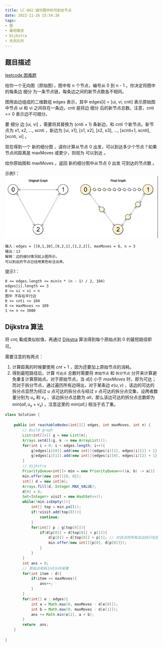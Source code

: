 ```yaml
---
title: LC-882.细分图中的可到达节点
date: 2022-11-26 15:54:38
tags:
- 图
- 最短路径
- Dijkstra
- 优先队列
---
```


## 题目描述
[leetcode 困难题](https://leetcode.cn/problems/reachable-nodes-in-subdivided-graph/)

给你一个无向图（原始图），图中有 n 个节点，编号从 0 到 n - 1 。你决定将图中的每条边 细分 为一条节点链，每条边之间的新节点数各不相同。

图用由边组成的二维数组 edges 表示，其中 edges[i] = [ui, vi, cnti] 表示原始图中节点 ui 和 vi 之间存在一条边，cnti 是将边 细分 后的新节点总数。注意，cnti == 0 表示边不可细分。

要 细分 边 [ui, vi] ，需要将其替换为 (cnti + 1) 条新边，和 cnti 个新节点。新节点为 x1, x2, ..., xcnti ，新边为 [ui, x1], [x1, x2], [x2, x3], ..., [xcnti+1, xcnti], [xcnti, vi] 。

现在得到一个 新的细分图 ，请你计算从节点 0 出发，可以到达多少个节点？如果节点间距离是 maxMoves 或更少，则视为 可以到达 。

给你原始图和 maxMoves ，返回 新的细分图中从节点 0 出发 可到达的节点数 。


示例1：
![](../img/Snipaste_2022-11-26_22-18-03.png)
```
输入：edges = [[0,1,10],[0,2,1],[1,2,2]], maxMoves = 6, n = 3
输出：13
解释：边的细分情况如上图所示。
可以到达的节点已经用黄色标注出来。
```

提示1：
```
0 <= edges.length <= min(n * (n - 1) / 2, 104)
edges[i].length == 3
0 <= ui < vi < n
图中 不存在平行边
0 <= cnti <= 104
0 <= maxMoves <= 109
1 <= n <= 3000
```

## Dijkstra 算法
将 $cnt_i$ 看成类似权值，再通过 [Dijkstra](https://oi-wiki.org/graph/shortest-path/#dijkstra-%E7%AE%97%E6%B3%95) 算法得到每个原始点到 $0$ 的最短路径即可。

需要注意的有两点：
1. 计算距离的时候要使用 $cnt + 1$ ，因为还要加上原始节点的消耗。
2. 得到最短路径后，计算 `可达点` 总数时需要将 `原始节点` 和 `拆分节点` 分开来计算避免重复计算原始点。对于原始节点，当 $d[i]$ 小于 $maxMoves$ 时，即为可达；而对于拆分节点，通过遍历所有边得出，对于某条边 $e(u, v)$ ，该边的可达的拆分点显然为经过 $u$ 点可达的拆分点与经过 $v$ 点可达的拆分点交集，设两者数量分别为 $u_x$ 和 $v_x$ 、该边拆分点总数为 $all$，那么该边可达的拆分点总数即为 $min(all, u_x + v_x)$ ，注意这里的 $min(all, )$ 相当于去了重。
```Java
class Solution {

    public int reachableNodes(int[][] edges, int maxMoves, int n) {
        // Build graph
        List<int[]>[] g = new List[n];
        Arrays.setAll(g, k -> new ArrayList());
        for(int i = 0; i < edges.length; i++){
            g[edges[i][0]].add(new int[]{edges[i][1], edges[i][2] + 1}); // +1, 因为还要算上原始点的距离
            g[edges[i][1]].add(new int[]{edges[i][0], edges[i][2] + 1});
        }
        // dijkstra
        PriorityQueue<int[]> min = new PriorityQueue<>((a, b) -> a[1] - b[1]);
        min.offer(new int[]{0, 0});
        int[] d = new int[n];
        Arrays.fill(d, Integer.MAX_VALUE);
        d[0] = 0;
        Set<Integer> visit = new HashSet<>();
        while(!min.isEmpty()){
            int[] top = min.poll();
            if(!visit.add(top[0])){
                continue;
            }
            for(int[] p : g[top[0]]){
                if(d[p[0]] > d[top[0]] + p[1]){
                    d[p[0]] = d[top[0]] + p[1]; // 对该点的所有出边执行松弛操作
                    min.offer(new int[]{p[0], d[p[0]]});
                }
            }
        }
        int ans = 0;
        // 原始点和拆分点分开来算
        for(int item : d){
            if(item <= maxMoves){
                ans++;
            }
        }
        for(int[] e : edges){
            int a = Math.max(0, maxMoves - d[e[0]]);
            int b = Math.max(0, maxMoves - d[e[1]]);
            ans += Math.min(e[2], a + b);
        }
        return  ans;
    }

}
```